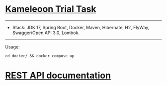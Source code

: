 # [Kameleoon Trial Task](https://developers.kameleoon.com/private/back-end-trial-task/)


-------------------------------------------------------------
- Stack: JDK 17, Spring Boot, Docker, Maven, Hibernate, H2, FlyWay, Swagger/Open API 3.0, Lombok.
-------------------------------------------------------------

Usage:
```
cd docker/ && docker compose up
```

# [REST API documentation](http://localhost:8822/swagger-ui) 
